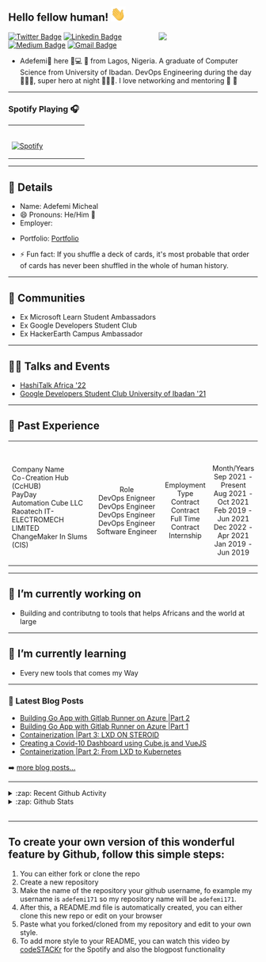 <!-- <img src="https://raw.githubusercontent.com/adefemi171/adefemi171/master/DevOpsTalk.png" alt=""> -->

<h2> Hello fellow human! <img src="https://raw.githubusercontent.com/ABSphreak/ABSphreak/master/gifs/Hi.gif" width="30px"></h2>

<img align='right' src="https://raw.githubusercontent.com/adefemi171/adefemi171/master/femiOctocat.png" width='200"'>

[![Twitter Badge](https://img.shields.io/badge/-@daycrawller-1ca0f1?style=flat-square&labelColor=1ca0f1&logo=twitter&logoColor=white&link=https://twitter.com/daycrawller)](https://twitter.com/daycrawller) [![Linkedin Badge](https://img.shields.io/badge/-AdefemiMicheal-blue?style=flat-square&logo=Linkedin&logoColor=white&link=https://www.linkedin.com/in/harshkumarkhatri/)](https://www.linkedin.com/in/afuwape-adefemi-micheal/) [![Medium Badge](https://img.shields.io/badge/-@adefemi171-03a57a?style=flat-square&labelColor=000000&logo=Medium&link=https://medium.com/@mailharshkhatri/)](https://medium.com/adefemi171)
[![Gmail Badge](https://img.shields.io/badge/-adefemi171@gmail.com-c14438?style=flat-square&logo=Gmail&logoColor=white&link=mailto:adefemi171@gmail.com)](mailto:adefemi171@gmail.com)

- Adefemi🌟 here 👋💻 :man: from Lagos, Nigeria. A graduate of Computer Science from University of Ibadan. DevOps Engineering during the day 👨🏽‍💻, super hero at night 🦹🏽‍♂️. I love networking and mentoring :8ball: :revolving_hearts:

---

### Spotify Playing 🎧
<table width="100%"> 
  <tr>
  <td width="50%">

&nbsp; <br> [![Spotify](https://adefemi-spotify-now-playing.vercel.app/now-playing?background_color=0d1117&border_color=ffffff)](https://open.spotify.com/user/wl554eioay5mq3oqqs01jxd5c)

</table>
    
---

## 💬 Details
- Name: Adefemi Micheal
- 😄 Pronouns: He/Him :man:
- Employer: 
<!-- - Presentations -->
- Portfolio: [Portfolio](https://adefemi.netlify.com/)

- ⚡ Fun fact: If you shuffle a deck of cards, it's most probable that order of cards has never been shuffled in the whole of human history.


---

## 👯 Communities
- Ex Microsoft Learn Student Ambassadors
- Ex Google Developers Student Club
- Ex HackerEarth Campus Ambassador

---

## 📣📣 Talks and Events
- [HashiTalk Africa '22](https://youtu.be/sGuAHS8Pcjs?list=PL81sUbsFNc5Y5qmpyaIzzSHmmBELCRkbb&t=11510)
- [Google Developers Student Club University of Ibadan '21](https://gdsc.community.dev/events/details/developer-student-clubs-university-of-ibadan-presents-gdsc-university-of-ibadan-info-session/)


---

## 🔭 Past Experience

 <table width="100%"> 
  <tr>
  <td width="50%">

&nbsp; <br> Company Name
<br>
Co-Creation Hub (CcHUB)
<br>
PayDay
<br>
Automation Cube LLC
<br>
Raoatech IT-ELECTROMECH LIMITED
<br>
ChangeMaker In Slums (CIS)
</td>
  <td width="50%">

&nbsp;<p align="center">Role
  <br>
  DevOps Enigneer
  <br>
  DevOps Engineer
  <br>
  DevOps Engineer
  <br>
  DevOps Engineer
  <br>
  Software Engineer
  </p>
  </td>

  <td width="50%">

&nbsp;<p align="center">Employment Type
  <br>
  Contract
  <br>
  Contract
  <br>
  Full Time
  <br>
  Contract
  <br>
  Internship
  </p>
  </td>

  <td width="50%">

&nbsp;<p align="center">Month/Years
  <br>
  Sep 2021 - Present
  <br>
  Aug 2021 - Oct 2021
  <br>
  Feb 2019 - Jun 2021
  <br>
  Dec 2022 - Apr 2021
  <br>
  Jan 2019 - Jun 2019
  </p>
  </td>
</table>

---

## 🔭 I’m currently working on
- Building and contributng to tools that helps Africans and the world at large

---

## 🌱 I’m currently learning
- Every new tools that comes my Way
---

### 📕 Latest Blog Posts

<!-- BLOG-POST-LIST:START -->
- [Building Go App with Gitlab Runner on Azure |Part 2](https://medium.com/swlh/building-go-app-with-gitlab-runner-on-azure-part-2-68ba54cc5a6?source=rss-c011ee23c0a1------2)
- [Building Go App with Gitlab Runner on Azure |Part 1](https://medium.com/swlh/building-go-app-with-gitlab-runner-on-azure-part-1-5e2a21c47876?source=rss-c011ee23c0a1------2)
- [Containerization |Part 3: LXD ON STEROID](https://faun.pub/containerization-part-3-lxd-on-steroid-cbf73fccbc72?source=rss-c011ee23c0a1------2)
- [Creating a Covid-10 Dashboard using Cube.js and VueJS](https://medium.com/analytics-vidhya/creating-a-covid-10-dashboard-using-cube-js-and-vuejs-17377dda5ef8?source=rss-c011ee23c0a1------2)
- [Containerization |Part 2: From LXD to Kubernetes](https://faun.pub/containerization-part-2-from-lxd-to-kubernetes-6d595035fbc9?source=rss-c011ee23c0a1------2)
<!-- BLOG-POST-LIST:END -->

➡️ [more blog posts...](https://medium.com/@adefemi171)

---


<details>
  <summary>:zap: Recent Github Activity</summary>
  
<!--START_SECTION:activity-->
1. ❗️ Opened issue [#11144](https://github.com/hashicorp/terraform-provider-google/issues/11144) in [hashicorp/terraform-provider-google](https://github.com/hashicorp/terraform-provider-google)
2. 🎉 Merged PR [#1](https://github.com/adefemi171/lazer-maze/pull/1) in [adefemi171/lazer-maze](https://github.com/adefemi171/lazer-maze)
3. 💪 Opened PR [#1](https://github.com/adefemi171/lazer-maze/pull/1) in [adefemi171/lazer-maze](https://github.com/adefemi171/lazer-maze)
4. 🎉 Merged PR [#1](https://github.com/adefemi171/inventory-app/pull/1) in [adefemi171/inventory-app](https://github.com/adefemi171/inventory-app)
5. 💪 Opened PR [#3](https://github.com/adefemi171/terraform-ec2/pull/3) in [adefemi171/terraform-ec2](https://github.com/adefemi171/terraform-ec2)
<!--END_SECTION:activity-->

</details>

<details>
  <summary>:zap: Github Stats</summary>

  <img align="left" alt="Adefemi's Github Stats" src="https://github-readme-stats.vercel.app/api?username=adefemi171&show_icons=true&hide_border=true&theme=dark" />

</details>


<!-- ![Adefemi's github stats](https://github-readme-stats.vercel.app/api?username=adefemi171&hide=["issues"]&show_icons=true) -->

<!-- ![visitors](https://visitor-badge.glitch.me/badge?page_id=adefemi171.adefemi171) -->
<br />

---

## To create your own version of this wonderful feature by Github, follow this simple steps:

1. You can either fork or clone the repo
2. Create a new repository
3. Make the name of the repository your github username, fo example my username is `adefemi171` so my repository name will be `adefemi171`.
4. After this, a README.md file is automatically created, you can either clone this new repo or edit on your browser
5. Paste what you forked/cloned from my repository and edit to your own style.
5. To add more style to your README, you can watch this video by [codeSTACKr](https://www.youtube.com/watch?v=n6d4KHSKqGk) for the Spotify and also the blogpost functionality
